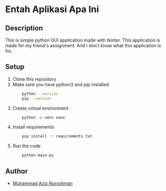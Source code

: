 
# Entah Aplikasi Apa Ini

## Description
This is simple python GUI application made with tkinter.
This application is made for my friend's assignment.
And I don't know what this application is for.

## Setup
1. Clone this repository
2. Make sure you have python3 and pip installed
    ```bash
        python --version
        pip --version
    ```
3. Create virtual environment
    ```bash
        python -m venv venv
    ```
4. Install requirements
    ```bash
        pip install -r requirements.txt
    ```
5. Run the code
    ```bash
        python main.py
    ```

## Author
- [Muhammad Aziz Nurrohman](https://github.com/aziznrrn)
